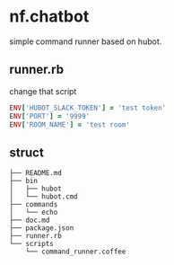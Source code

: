 # nf.chatbot

simple command runner based on hubot.


## runner.rb
change that script

```ruby
ENV['HUBOT_SLACK_TOKEN'] = 'test token'
ENV['PORT'] = '9999'
ENV['ROOM_NAME'] = 'test room'
```


## struct


```
├── README.md
├── bin
│   ├── hubot
│   └── hubot.cmd
├── commands
│   └── echo
├── doc.md
├── package.json
├── runner.rb
└── scripts
    └── command_runner.coffee
```
